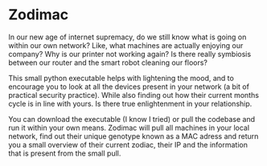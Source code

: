 # Zodimac
In our new age of internet supremacy, do we still know what is going on within our own network? Like, what machines are actually enjoying our company? Why is our printer not working again? Is there really symbiosis between our router and the smart robot cleaning our floors? 

This small python executable helps with lightening the mood, and to encourage you to look at all the devices present in your network (a bit of practical security practice). While also finding out how their current months cycle is in line with yours. Is there true enlightenment in your relationship. 

You can download the executable (I know I tried) or pull the codebase and run it within your own means. 
Zodimac will pull all machines in your local network, find out their unique genotype known as a MAC adress and return you a small overview of their current zodiac, their IP and the information that is present from the small pull. 
